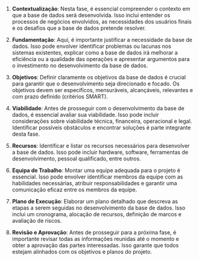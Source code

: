 
1. **Contextualização**: Nesta fase, é essencial compreender o contexto em que a base de dados será desenvolvida. Isso inclui entender os processos de negócios envolvidos, as necessidades dos usuários finais e os desafios que a base de dados pretende resolver.

2. **Fundamentação**: Aqui, é importante justificar a necessidade da base de dados. Isso pode envolver identificar problemas ou lacunas nos sistemas existentes, explicar como a base de dados irá melhorar a eficiência ou a qualidade das operações e apresentar argumentos para o investimento no desenvolvimento da base de dados.

3. **Objetivos**: Definir claramente os objetivos da base de dados é crucial para garantir que o desenvolvimento seja direcionado e focado. Os objetivos devem ser específicos, mensuráveis, alcançáveis, relevantes e com prazo definido (critérios SMART).

4. **Viabilidade**: Antes de prosseguir com o desenvolvimento da base de dados, é essencial avaliar sua viabilidade. Isso pode incluir considerações sobre viabilidade técnica, financeira, operacional e legal. Identificar possíveis obstáculos e encontrar soluções é parte integrante desta fase.

5. **Recursos**: Identificar e listar os recursos necessários para desenvolver a base de dados. Isso pode incluir hardware, software, ferramentas de desenvolvimento, pessoal qualificado, entre outros.

6. **Equipa de Trabalho**: Montar uma equipe adequada para o projeto é essencial. Isso pode envolver identificar membros da equipe com as habilidades necessárias, atribuir responsabilidades e garantir uma comunicação eficaz entre os membros da equipe.

7. **Plano de Execução**: Elaborar um plano detalhado que descreva as etapas a serem seguidas no desenvolvimento da base de dados. Isso inclui um cronograma, alocação de recursos, definição de marcos e avaliação de riscos.

8. **Revisão e Aprovação**: Antes de prosseguir para a próxima fase, é importante revisar todas as informações reunidas até o momento e obter a aprovação das partes interessadas. Isso garante que todos estejam alinhados com os objetivos e planos do projeto.

